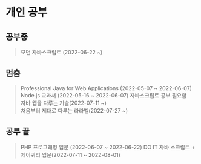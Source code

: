 # 개인 공부
## 공부중
> 모던 자바스크립트 (2022-06-22 ~) 

## 멈춤
> Professional Java for Web Applications (2022-05-07 ~ 2022-06-07)   
> Node.js 교과서 (2022-05-16 ~ 2022-06-07) 자바스크립트 공부 필요함   
> 자바 웹을 다루는 기술(2022-07-11 ~)   
> 처음부터 제대로 다루는 라라벨(2022-07-27 ~)   

## 공부 끝
> PHP 프로그래밍 입문 (2022-06-07 ~ 2022-06-22)
> DO IT 자바 스크립트 + 제이쿼리 입문(2022-07-11 ~ 2022-08-01)   
